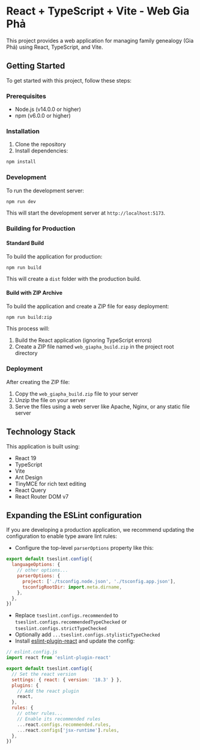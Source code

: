 # React + TypeScript + Vite - Web Gia Phả

This project provides a web application for managing family genealogy (Gia Phả) using React, TypeScript, and Vite.

## Getting Started

To get started with this project, follow these steps:

### Prerequisites

- Node.js (v14.0.0 or higher)
- npm (v6.0.0 or higher)

### Installation

1. Clone the repository
2. Install dependencies:

```bash
npm install
```

### Development

To run the development server:

```bash
npm run dev
```

This will start the development server at `http://localhost:5173`.

### Building for Production

#### Standard Build

To build the application for production:

```bash
npm run build
```

This will create a `dist` folder with the production build.

#### Build with ZIP Archive

To build the application and create a ZIP file for easy deployment:

```bash
npm run build:zip
```

This process will:
1. Build the React application (ignoring TypeScript errors)
2. Create a ZIP file named `web_giapha_build.zip` in the project root directory

### Deployment

After creating the ZIP file:
1. Copy the `web_giapha_build.zip` file to your server
2. Unzip the file on your server
3. Serve the files using a web server like Apache, Nginx, or any static file server

## Technology Stack

This application is built using:

- React 19
- TypeScript
- Vite
- Ant Design
- TinyMCE for rich text editing
- React Query
- React Router DOM v7

## Expanding the ESLint configuration

If you are developing a production application, we recommend updating the configuration to enable type aware lint rules:

- Configure the top-level `parserOptions` property like this:

```js
export default tseslint.config({
  languageOptions: {
    // other options...
    parserOptions: {
      project: ['./tsconfig.node.json', './tsconfig.app.json'],
      tsconfigRootDir: import.meta.dirname,
    },
  },
})
```

- Replace `tseslint.configs.recommended` to `tseslint.configs.recommendedTypeChecked` or `tseslint.configs.strictTypeChecked`
- Optionally add `...tseslint.configs.stylisticTypeChecked`
- Install [eslint-plugin-react](https://github.com/jsx-eslint/eslint-plugin-react) and update the config:

```js
// eslint.config.js
import react from 'eslint-plugin-react'

export default tseslint.config({
  // Set the react version
  settings: { react: { version: '18.3' } },
  plugins: {
    // Add the react plugin
    react,
  },
  rules: {
    // other rules...
    // Enable its recommended rules
    ...react.configs.recommended.rules,
    ...react.configs['jsx-runtime'].rules,
  },
})
```
